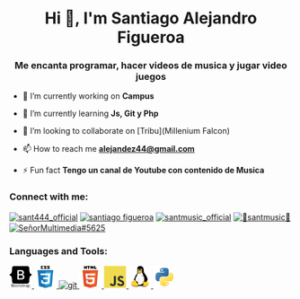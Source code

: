 <h1 align="center">Hi 👋, I'm Santiago Alejandro Figueroa</h1>
<h3 align="center">Me encanta programar, hacer videos de musica y jugar video juegos</h3>

- 🔭 I’m currently working on **Campus**

- 🌱 I’m currently learning **Js, Git y Php**

- 👯 I’m looking to collaborate on [Tribu](Millenium Falcon)

- 📫 How to reach me **alejandez44@gmail.com**

- ⚡ Fun fact **Tengo un canal de Youtube con contenido de Musica**

<h3 align="left">Connect with me:</h3>
<p align="left">
<a href="https://twitter.com/sant444_official" target="blank"><img align="center" src="https://raw.githubusercontent.com/rahuldkjain/github-profile-readme-generator/master/src/images/icons/Social/twitter.svg" alt="sant444_official" height="30" width="40" /></a>
<a href="https://fb.com/santiago figueroa" target="blank"><img align="center" src="https://raw.githubusercontent.com/rahuldkjain/github-profile-readme-generator/master/src/images/icons/Social/facebook.svg" alt="santiago figueroa" height="30" width="40" /></a>
<a href="https://instagram.com/santmusic_official" target="blank"><img align="center" src="https://raw.githubusercontent.com/rahuldkjain/github-profile-readme-generator/master/src/images/icons/Social/instagram.svg" alt="santmusic_official" height="30" width="40" /></a>
<a href="https://www.youtube.com/c/🎵santmusic🎵" target="blank"><img align="center" src="https://raw.githubusercontent.com/rahuldkjain/github-profile-readme-generator/master/src/images/icons/Social/youtube.svg" alt="🎵santmusic🎵" height="30" width="40" /></a>
<a href="https://discord.gg/SeñorMultimedia#5625" target="blank"><img align="center" src="https://raw.githubusercontent.com/rahuldkjain/github-profile-readme-generator/master/src/images/icons/Social/discord.svg" alt="SeñorMultimedia#5625" height="30" width="40" /></a>
</p>

<h3 align="left">Languages and Tools:</h3>
<p align="left"> <a href="https://getbootstrap.com" target="_blank" rel="noreferrer"> <img src="https://raw.githubusercontent.com/devicons/devicon/master/icons/bootstrap/bootstrap-plain-wordmark.svg" alt="bootstrap" width="40" height="40"/> </a> <a href="https://www.w3schools.com/css/" target="_blank" rel="noreferrer"> <img src="https://raw.githubusercontent.com/devicons/devicon/master/icons/css3/css3-original-wordmark.svg" alt="css3" width="40" height="40"/> </a> <a href="https://git-scm.com/" target="_blank" rel="noreferrer"> <img src="https://www.vectorlogo.zone/logos/git-scm/git-scm-icon.svg" alt="git" width="40" height="40"/> </a> <a href="https://www.w3.org/html/" target="_blank" rel="noreferrer"> <img src="https://raw.githubusercontent.com/devicons/devicon/master/icons/html5/html5-original-wordmark.svg" alt="html5" width="40" height="40"/> </a> <a href="https://developer.mozilla.org/en-US/docs/Web/JavaScript" target="_blank" rel="noreferrer"> <img src="https://raw.githubusercontent.com/devicons/devicon/master/icons/javascript/javascript-original.svg" alt="javascript" width="40" height="40"/> </a> <a href="https://www.linux.org/" target="_blank" rel="noreferrer"> <img src="https://raw.githubusercontent.com/devicons/devicon/master/icons/linux/linux-original.svg" alt="linux" width="40" height="40"/> </a> <a href="https://www.python.org" target="_blank" rel="noreferrer"> <img src="https://raw.githubusercontent.com/devicons/devicon/master/icons/python/python-original.svg" alt="python" width="40" height="40"/> </a> </p>
